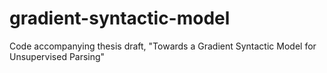 # gradient-syntactic-model
Code accompanying thesis draft, "Towards a Gradient Syntactic Model for Unsupervised Parsing"
